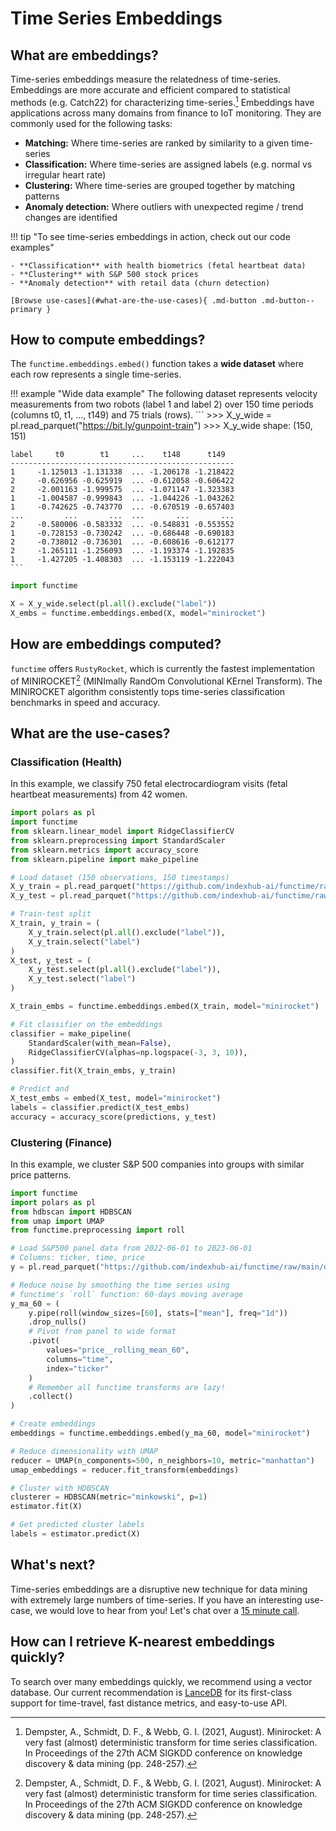 # Time Series Embeddings

## What are embeddings?

Time-series embeddings measure the relatedness of time-series.
Embeddings are more accurate and efficient compared to statistical methods (e.g. Catch22) for characterizing time-series.[^1]
Embeddings have applications across many domains from finance to IoT monitoring.
They are commonly used for the following tasks:

- **Matching:** Where time-series are ranked by similarity to a given time-series
- **Classification:** Where time-series are assigned labels (e.g. normal vs irregular heart rate)
- **Clustering:** Where time-series are grouped together by matching patterns
- **Anomaly detection:** Where outliers with unexpected regime / trend changes are identified

!!! tip "To see time-series embeddings in action, check out our code examples"

    - **Classification** with health biometrics (fetal heartbeat data)
    - **Clustering** with S&P 500 stock prices
    - **Anomaly detection** with retail data (churn detection)

    [Browse use-cases](#what-are-the-use-cases){ .md-button .md-button--primary }


## How to compute embeddings?

The `functime.embeddings.embed()` function takes a **wide dataset** where each row represents a single time-series.

!!! example "Wide data example"
    The following dataset represents velocity measurements from two robots (label 1 and label 2) over 150 time periods (columns t0, t1, ..., t149) and 75 trials (rows).
    ```
    >>> X_y_wide = pl.read_parquet("https://bit.ly/gunpoint-train")
    >>> X_y_wide
    shape: (150, 151)

    label     t0        t1     ...    t148      t149
    --------------------------------------------------
    1     -1.125013 -1.131338  ... -1.206178 -1.218422
    2     -0.626956 -0.625919  ... -0.612058 -0.606422
    2     -2.001163 -1.999575  ... -1.071147 -1.323383
    1     -1.004587 -0.999843  ... -1.044226 -1.043262
    1     -0.742625 -0.743770  ... -0.670519 -0.657403
    ...         ...       ...  ...       ...       ...
    2     -0.580006 -0.583332  ... -0.548831 -0.553552
    1     -0.728153 -0.730242  ... -0.686448 -0.690183
    2     -0.738012 -0.736301  ... -0.608616 -0.612177
    2     -1.265111 -1.256093  ... -1.193374 -1.192835
    1     -1.427205 -1.408303  ... -1.153119 -1.222043
    ```

```python
import functime

X = X_y_wide.select(pl.all().exclude("label"))
X_embs = functime.embeddings.embed(X, model="minirocket")
```

## How are embeddings computed?

`functime` offers `RustyRocket`, which is currently the fastest implementation of MINIROCKET[^1] (MINImally RandOm Convolutional KErnel Transform). The MINIROCKET algorithm consistently tops time-series classification benchmarks in speed and accuracy.

[^1]: Dempster, A., Schmidt, D. F., & Webb, G. I. (2021, August). Minirocket: A very fast (almost) deterministic transform for time series classification. In Proceedings of the 27th ACM SIGKDD conference on knowledge discovery & data mining (pp. 248-257).

## What are the use-cases?

### Classification (Health)

In this example, we classify 750 fetal electrocardiogram visits (fetal heartbeat measurements) from 42 women.

```python
import polars as pl
import functime
from sklearn.linear_model import RidgeClassifierCV
from sklearn.preprocessing import StandardScaler
from sklearn.metrics import accuracy_score
from sklearn.pipeline import make_pipeline

# Load dataset (150 observations, 150 timestamps)
X_y_train = pl.read_parquet("https://github.com/indexhub-ai/functime/raw/main/data/fetal_test.parquet")
X_y_test = pl.read_parquet("https://github.com/indexhub-ai/functime/raw/main/data/fetal_train.parquet")

# Train-test split
X_train, y_train = (
    X_y_train.select(pl.all().exclude("label")),
    X_y_train.select("label")
)
X_test, y_test = (
    X_y_test.select(pl.all().exclude("label")),
    X_y_test.select("label")
)

X_train_embs = functime.embeddings.embed(X_train, model="minirocket")

# Fit classifier on the embeddings
classifier = make_pipeline(
    StandardScaler(with_mean=False),
    RidgeClassifierCV(alphas=np.logspace(-3, 3, 10)),
)
classifier.fit(X_train_embs, y_train)

# Predict and
X_test_embs = embed(X_test, model="minirocket")
labels = classifier.predict(X_test_embs)
accuracy = accuracy_score(predictions, y_test)
```

### Clustering (Finance)

In this example, we cluster S&P 500 companies into groups with similar price patterns.

```python
import functime
import polars as pl
from hdbscan import HDBSCAN
from umap import UMAP
from functime.preprocessing import roll

# Load S&P500 panel data from 2022-06-01 to 2023-06-01
# Columns: ticker, time, price
y = pl.read_parquet("https://github.com/indexhub-ai/functime/raw/main/data/sp500.parquet")

# Reduce noise by smoothing the time series using
# functime's `roll` function: 60-days moving average
y_ma_60 = (
    y.pipe(roll(window_sizes=[60], stats=["mean"], freq="1d"))
    .drop_nulls()
    # Pivot from panel to wide format
    .pivot(
        values="price__rolling_mean_60",
        columns="time",
        index="ticker"
    )
    # Remember all functime transforms are lazy!
    .collect()
)

# Create embeddings
embeddings = functime.embeddings.embed(y_ma_60, model="minirocket")

# Reduce dimensionality with UMAP
reducer = UMAP(n_components=500, n_neighbors=10, metric="manhattan")
umap_embeddings = reducer.fit_transform(embeddings)

# Cluster with HDBSCAN
clusterer = HDBSCAN(metric="minkowski", p=1)
estimator.fit(X)

# Get predicted cluster labels
labels = estimator.predict(X)
```

## What's next?

Time-series embeddings are a disruptive new technique for data mining with extremely large numbers of time-series.
If you have an interesting use-case, we would love to hear from you!
Let's chat over a [15 minute call](https://calendly.com/functime-indexhub).

## How can I retrieve K-nearest embeddings quickly?

To search over many embeddings quickly, we recommend using a vector database.
Our current recommendation is [LanceDB](https://github.com/lancedb/lancedb) for its first-class support for time-travel, fast distance metrics, and easy-to-use API.
